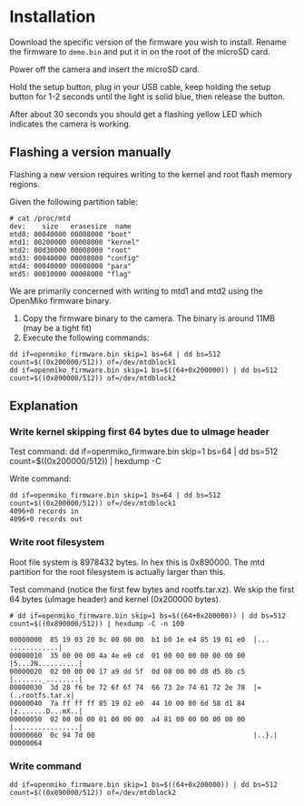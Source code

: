 # Installation

Download the specific version of the firmware you wish to install.
Rename the firmware to `demo.bin` and put it in on the root of the microSD card.


Power off the camera and insert the microSD card.


Hold the setup button, plug in your USB cable, keep holding the setup button for 1-2 seconds until the light is solid blue, then release the button.

After about 30 seconds you should get a flashing yellow LED which indicates the camera is working.


## Flashing a version manually

Flashing a new version requires writing to the kernel and root flash memory regions.

Given the following partition table:

```
# cat /proc/mtd 
dev:    size   erasesize  name
mtd0: 00040000 00008000 "boot"
mtd1: 00200000 00008000 "kernel"
mtd2: 00d30000 00008000 "root"
mtd3: 00040000 00008000 "config"
mtd4: 00040000 00008000 "para"
mtd5: 00010000 00008000 "flag"
```

We are primarily concerned with writing to mtd1 and mtd2 using the OpenMiko firmware binary.

1. Copy the firmware binary to the camera. The binary is around 11MB (may be a tight fit)
2. Execute the following commands:

```
dd if=openmiko_firmware.bin skip=1 bs=64 | dd bs=512 count=$((0x200000/512)) of=/dev/mtdblock1
dd if=openmiko_firmware.bin skip=1 bs=$((64+0x200000)) | dd bs=512 count=$((0x890000/512)) of=/dev/mtdblock2
```

## Explanation


### Write kernel skipping first 64 bytes due to uImage header

Test command:
dd if=openmiko_firmware.bin skip=1 bs=64 | dd bs=512 count=$((0x200000/512)) | hexdump -C

Write command:
```
dd if=openmiko_firmware.bin skip=1 bs=64 | dd bs=512 count=$((0x200000/512)) of=/dev/mtdblock1
4096+0 records in
4096+0 records out
```

### Write root filesystem

Root file system is 8978432 bytes. In hex this is 0x890000. The mtd partition for the root filesystem is actually larger than this.


Test command (notice the first few bytes and rootfs.tar.xz). We skip the first 64 bytes (uImage header) and kernel (0x200000 bytes).
```
# dd if=openmiko_firmware.bin skip=1 bs=$((64+0x200000)) | dd bs=512 count=$((0x890000/512)) | hexdump -C -n 100

00000000  85 19 03 20 0c 00 00 00  b1 b0 1e e4 85 19 01 e0  |... ............|
00000010  35 00 00 00 4a 4e e0 cd  01 00 00 00 00 00 00 00  |5...JN..........|
00000020  02 00 00 00 17 a9 dd 5f  0d 08 00 00 d8 d5 8b c5  |......._........|
00000030  3d 28 f6 be 72 6f 6f 74  66 73 2e 74 61 72 2e 78  |=(..rootfs.tar.x|
00000040  7a ff ff ff 85 19 02 e0  44 10 00 00 6d 58 d1 84  |z.......D...mX..|
00000050  02 00 00 00 01 00 00 00  a4 81 00 00 00 00 00 00  |................|
00000060  0c 94 7d 00                                       |..}.|
00000064
```

### Write command
```
dd if=openmiko_firmware.bin skip=1 bs=$((64+0x200000)) | dd bs=512 count=$((0x890000/512)) of=/dev/mtdblock2
```
